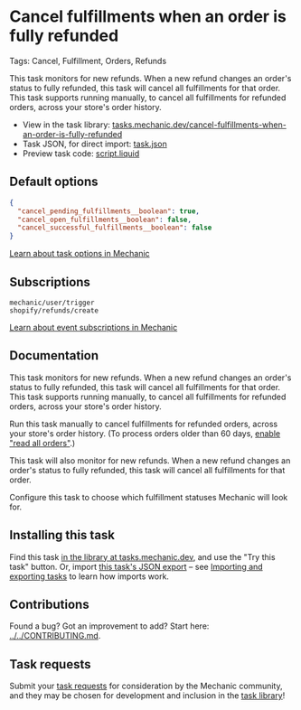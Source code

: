 # Cancel fulfillments when an order is fully refunded

Tags: Cancel, Fulfillment, Orders, Refunds

This task monitors for new refunds. When a new refund changes an order's status to fully refunded, this task will cancel all fulfillments for that order. This task supports running manually, to cancel all fulfillments for refunded orders, across your store's order history.

* View in the task library: [tasks.mechanic.dev/cancel-fulfillments-when-an-order-is-fully-refunded](https://tasks.mechanic.dev/cancel-fulfillments-when-an-order-is-fully-refunded)
* Task JSON, for direct import: [task.json](../../tasks/cancel-fulfillments-when-an-order-is-fully-refunded.json)
* Preview task code: [script.liquid](./script.liquid)

## Default options

```json
{
  "cancel_pending_fulfillments__boolean": true,
  "cancel_open_fulfillments__boolean": false,
  "cancel_successful_fulfillments__boolean": false
}
```

[Learn about task options in Mechanic](https://learn.mechanic.dev/core/tasks/options)

## Subscriptions

```liquid
mechanic/user/trigger
shopify/refunds/create
```

[Learn about event subscriptions in Mechanic](https://learn.mechanic.dev/core/tasks/subscriptions)

## Documentation

This task monitors for new refunds. When a new refund changes an order's status to fully refunded, this task will cancel all fulfillments for that order. This task supports running manually, to cancel all fulfillments for refunded orders, across your store's order history.

Run this task manually to cancel fulfillments for refunded orders, across your store's order history. (To process orders older than 60 days, [enable "read all orders"](https://help.usemechanic.com/tutorials/enabling-read_all_orders).)

This task will also monitor for new refunds. When a new refund changes an order's status to fully refunded, this task will cancel all fulfillments for that order.

Configure this task to choose which fulfillment statuses Mechanic will look for.

## Installing this task

Find this task [in the library at tasks.mechanic.dev](https://tasks.mechanic.dev/cancel-fulfillments-when-an-order-is-fully-refunded), and use the "Try this task" button. Or, import [this task's JSON export](../../tasks/cancel-fulfillments-when-an-order-is-fully-refunded.json) – see [Importing and exporting tasks](https://learn.mechanic.dev/core/tasks/import-and-export) to learn how imports work.

## Contributions

Found a bug? Got an improvement to add? Start here: [../../CONTRIBUTING.md](../../CONTRIBUTING.md).

## Task requests

Submit your [task requests](https://mechanic.canny.io/task-requests) for consideration by the Mechanic community, and they may be chosen for development and inclusion in the [task library](https://tasks.mechanic.dev/)!
